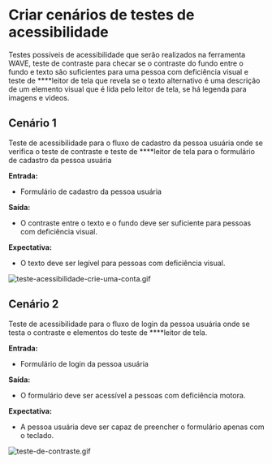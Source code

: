 # Criar cenários de testes de acessibilidade

Testes possíveis de acessibilidade que serão realizados na ferramenta WAVE, teste de contraste para checar se o contraste do fundo entre o fundo e texto são suficientes para uma pessoa com deficiência visual e teste de ****leitor de tela que revela se o texto alternativo é uma descrição de um elemento visual que é lida pelo leitor de tela, se há legenda para imagens e videos.

## **Cenário 1**

Teste de acessibilidade para o fluxo de cadastro da pessoa usuária onde se verifica o teste de contraste e teste de ****leitor de tela para o formulário de cadastro da pessoa usuária

**Entrada:**

- Formulário de cadastro da pessoa usuária

**Saída:**

- O contraste entre o texto e o fundo deve ser suficiente para pessoas com deficiência visual.

**Expectativa:**

- O texto deve ser legível para pessoas com deficiência visual.

![teste-acessibilidade-crie-uma-conta.gif](Criar%20cena%CC%81rios%20de%20testes%20de%20acessibilidade%20d380815fe9bb49aa999bea507558ab3b/teste-acessibilidade-crie-uma-conta.gif)

## **Cenário 2**

Teste de acessibilidade para o fluxo de login da pessoa usuária onde se testa o contraste e elementos do teste de ****leitor de tela.

**Entrada:**

- Formulário de login da pessoa usuária

**Saída:**

- O formulário deve ser acessível a pessoas com deficiência motora.

**Expectativa:**

- A pessoa usuária deve ser capaz de preencher o formulário apenas com o teclado.

![teste-de-contraste.gif](Criar%20cena%CC%81rios%20de%20testes%20de%20acessibilidade%20d380815fe9bb49aa999bea507558ab3b/teste-de-contraste.gif)